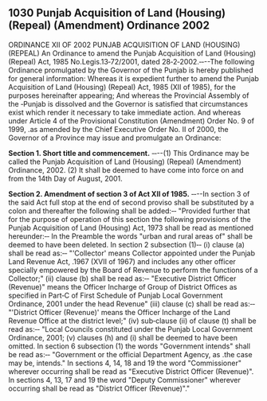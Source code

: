## 1030 Punjab Acquisition of Land (Housing) (Repeal) (Amendment) Ordinance 2002
 
ORDINANCE XII OF 2002
PUNJAB ACQUISITION OF LAND (HOUSING) (REPEAL)
An Ordinance to amend the Punjab
Acquisition of Land (Housing) (Repeal) Act, 1985
No.Legis.13‑72/2001, dated 28‑2‑2002.‑‑--The following Ordinance promulgated by the Governor of the Punjab is hereby published for general information:
Whereas it is expedient further to amend the Punjab Acquisition of Land (Housing) (Repeal) Act, 1985 (XII of 1985), for the purposes hereinafter appearing;
And whereas the Provincial Assembly of the ‑Punjab is dissolved and the Governor is satisfied that circumstances exist which render it necessary to take immediate action.
And whereas under Article 4 of the Provisional Constitution (Amendment) Order No. 9 of 1999, .as amended by the Chief Executive Order No. II of 2000, the Governor of a Province may issue and promulgate an Ordinance:

**Section 1. Short title and commencement.**
‑‑--(1) This Ordinance may be called the Punjab Acquisition of Land (Housing) (Repeal) (Amendment) Ordinance, 2002.
   (2) It shall be deemed to have come into force on and from the 14th Day of August, 2001.

**Section 2. Amendment of section 3 of Act XII of 1985.**
‑‑--In section 3 of the said Act full stop at the end of second proviso shall be substituted by a colon and thereafter the following shall be added:‑‑
   "Provided further that for the purpose of operation of this section the following provisions of the Punjab Acquisition of Land (Housing) Act, 1973 shall be read as mentioned hereunder:‑‑
In the Preamble the words "urban and rural areas of" shall be deemed to have been deleted.
In section 2 subsection (1)‑‑
   (i) clause (a) shall be read as:‑‑
   "'Collector' means Collector appointed under the Punjab Land Revenue Act, .1967 (XVII of 1967) and includes any other officer specially empowered by the Board of Revenue to perform the functions of a Collector;"
   (ii) clause (b) shall be read as:‑‑
   "Executive District Officer (Revenue)" means the Officer Incharge of Group of District Offices as specified in Part‑C of First Schedule of Punjab Local Government Ordinance, 2001 under the head Revenue"
   (iii) clause (c) shall be read as:‑‑
   "'District Officer (Revenue)' means the Officer Incharge of the Land Revenue Office at the district level;"
   (iv) sub‑clause (ii) of clause (t) shall be read as:‑‑
   "Local Councils constituted under the Punjab Local Government Ordinance, 2001;
   (v) clauses (h) and (i) shall be deemed to have been omitted.
In section 6 subsection (1) the words "Government intends" shall be read as:‑‑
   "Government or the official Department Agency, as .the case may be, intends."
In sections 4, 14, 18 and 19 the word "Commissioner" wherever occurring shall be read as "Executive District Officer (Revenue)".
In sections 4, 13, 17 and 19 the word "Deputy Commissioner" wherever occurring shall be read as "District Officer (Revenue)"."

